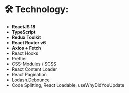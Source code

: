 # 🛠 Technology:

- **ReactJS 18**
- **TypeScript**
- **Redux Toolkit**
- **React Router v6**
- **Axios + Fetch**
- React Hooks
- Prettier
- CSS-Modules / SCSS
- React Content Loader
- React Pagination
- Lodash.Debounce
- Code Splitting, React Loadable, useWhyDidYouUpdate
